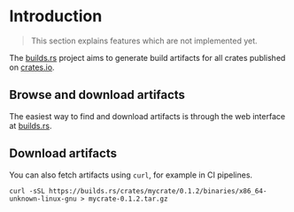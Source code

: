 # Introduction

> This section explains features which are not implemented yet.

The [builds.rs][] project aims to generate build artifacts for all crates
published on [crates.io][]. 

## Browse and download artifacts

The easiest way to find and download artifacts is through the web interface
at [builds.rs][].

## Download artifacts

You can also fetch artifacts using `curl`, for example in CI pipelines.

```
curl -sSL https://builds.rs/crates/mycrate/0.1.2/binaries/x86_64-unknown-linux-gnu > mycrate-0.1.2.tar.gz
```

[builds.rs]: https://builds.rs
[crates.io]: https://crates.io
